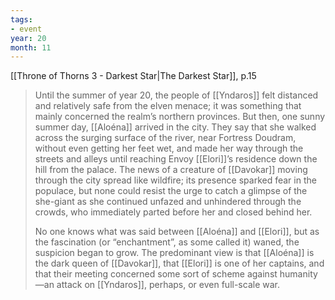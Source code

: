 ```yaml
---
tags:
- event
year: 20
month: 11
---
```


[[Throne of Thorns 3 - Darkest Star|The Darkest Star]], p.15
> Until the summer of year 20, the people of [[Yndaros]] felt distanced and relatively safe from the elven menace; it was something that mainly concerned the realm’s northern provinces. But then, one sunny summer day, [[Aloéna]] arrived in the city. They say that she walked across the surging surface of the river, near Fortress Doudram, without even getting her feet wet, and made her way through the streets and alleys until reaching Envoy [[Elori]]’s residence down the hill from the palace. The news of a creature of [[Davokar]] moving through the city spread like wildfire; its presence sparked fear in the populace, but none could resist the urge to catch a glimpse of the she-giant as she continued unfazed and unhindered through the crowds, who immediately parted before her and closed behind her.
>
> No one knows what was said between [[Aloéna]] and [[Elori]], but as the fascination (or “enchantment”, as some called it) waned, the suspicion began to grow. The predominant view is that [[Aloéna]] is the dark queen of [[Davokar]], that [[Elori]] is one of her captains, and that their meeting concerned some sort of scheme against humanity—an attack on [[Yndaros]], perhaps, or even full-scale war.

